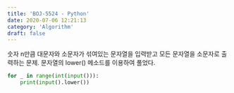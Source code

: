 ```yaml
---
title: 'BOJ-5524 - Python'
date: 2020-07-06 12:21:13
category: 'Algorithm'
draft: false
---
```

숫자 n만큼 대문자와 소문자가 섞여있는 문자열을 입력받고 모든 문자열을 소문자로 출력하는 문제. 문자열의 lower() 메소드를 이용하여 풀었다.
```python
for _ in range(int(input())):
    print(input().lower())

```